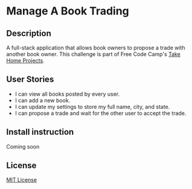 # Manage A Book Trading

## Description

A full-stack application that allows book owners to propose a trade with another book owner. This challenge is part of Free Code Camp's [Take Home Projects](https://www.freecodecamp.org/learn/coding-interview-prep/#take-home-projects).

## User Stories

- I can view all books posted by every user.
- I can add a new book.
- I can update my settings to store my full name, city, and state.
- I can propose a trade and wait for the other user to accept the trade.

## Install instruction

Coming soon

## License

[MIT License](LICENSE)
